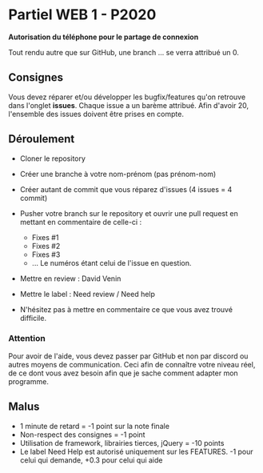 # Partiel WEB 1 - P2020

**Autorisation du téléphone pour le partage de connexion**

Tout rendu autre que sur GitHub, une branch ... se verra attribué un 0.

## Consignes

Vous devez réparer et/ou développer les bugfix/features qu'on retrouve dans l'onglet **issues**.
Chaque issue a un barème attribué. Afin d'avoir 20, l'ensemble des issues doivent être prises en compte.

## Déroulement
* Cloner le repository
* Créer une branche à votre nom-prénom (pas prénom-nom)
* Créer autant de commit que vous réparez d'issues (4 issues = 4 commit)
* Pusher votre branch sur le repository et ouvrir une pull request en mettant en commentaire de celle-ci :
  - Fixes #1
  - Fixes #2
  - Fixes #3
  - ... Le numéros étant celui de l'issue en question.

* Mettre en review : David Venin
* Mettre le label : Need review / Need help
* N'hésitez pas à mettre en commentaire ce que vous avez trouvé difficile.

### Attention
Pour avoir de l'aide, vous devez passer par GitHub et non par discord ou autres moyens de communication.
Ceci afin de connaître votre niveau réel, de ce dont vous avez besoin afin que je sache comment adapter mon programme.

## Malus
* 1 minute de retard = -1 point sur la note finale
* Non-respect des consignes = -1 point
* Utilisation de framework, librairies tierces, jQuery = -10 points 
* Le label Need Help est autorisé uniquement sur les FEATURES. -1 pour celui qui demande, +0.3 pour celui qui aide